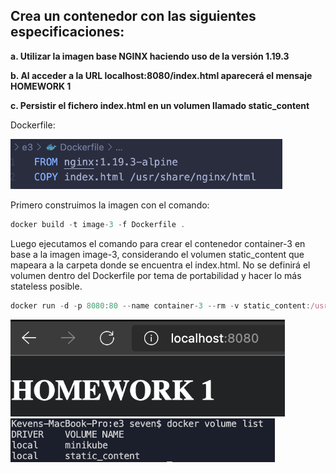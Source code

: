 ## Crea un contenedor con las siguientes especificaciones:

**a. Utilizar la imagen base NGINX haciendo uso de la versión 1.19.3**

**b. Al acceder a la URL localhost:8080/index.html aparecerá el mensaje HOMEWORK 1**

**c. Persistir el fichero index.html en un volumen llamado static_content**

Dockerfile:

<img alt="" src="./image16.png" style="width: 434.50px; height: 80.12px; " title="">

Primero construimos la imagen con el comando:
```jsx
docker build -t image-3 -f Dockerfile .
```
Luego ejecutamos el comando para crear el contenedor container-3 en base a la imagen image-3, considerando el volumen static_content que mapeara a la carpeta donde se encuentra el index.html. No se definirá el volumen dentro del Dockerfile por tema de portabilidad y hacer lo más stateless posible.
```jsx
docker run -d -p 8080:80 --name container-3 --rm -v static_content:/usr/share/nginx/html image-3
```
<img alt="" src="./image5.png" style="width: 438.99px; height: 155.32px; " title="">

<img alt="" src="./image11.png" style="width: 422.50px; height: 70.18px; margin-left: 0.00px; margin-top: 0.00px; " title="">

